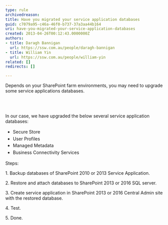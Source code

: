 ```yaml
---
type: rule
archivedreason: 
title: Have you migrated your service application databases
guid: c7079a95-c46a-46f0-b737-37a3aa44b164
uri: have-you-migrated-your-service-application-databases
created: 2013-04-26T00:12:43.0000000Z
authors:
- title: Daragh Bannigan
  url: https://ssw.com.au/people/daragh-bannigan
- title: William Yin
  url: https://ssw.com.au/people/william-yin
related: []
redirects: []

---
```



Depends on your SharePoint farm environments,&#160;you may need to upgrade some&#160;​service applications databases.<p></p>
<br><excerpt class='endintro'></excerpt><br>
<p>​In our case, we have upgraded the below several service&#160;application databases&#58;</p><ul><li><span style="line-height&#58;1.6;">Secure Store</span><br></li><li><span style="line-height&#58;20px;">User Profiles</span><br></li><li><span style="line-height&#58;1.6;">Managed Metadata</span><br></li><li><span style="line-height&#58;1.6;">Business Connectivity Services</span><br></li></ul><p>Steps&#58;</p><p>1. Backup databases of SharePoint 2010 or&#160;2013 Service Application.</p><p>2. Restore and attach databases to SharePoint 2013 or&#160;2016 SQL server.</p><p>3. Create service application in SharePoint 2013 or&#160;2016​ Central Admin site with the restored database.</p><p>4. Test.</p><p>5. Done.</p>


